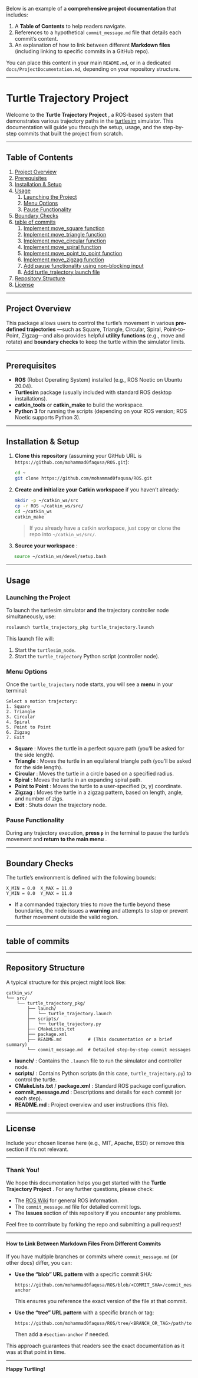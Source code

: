 Below is an example of a **comprehensive project documentation** that includes:

1. A **Table of Contents** to help readers navigate.
2. References to a hypothetical `commit_message.md` file that details each commit’s content.
3. An explanation of how to link between different **Markdown files** (including linking to specific commits in a GitHub repo).

You can place this content in your main `README.md`, or in a dedicated `docs/ProjectDocumentation.md`, depending on your repository structure.

---

# Turtle Trajectory Project

Welcome to the  **Turtle Trajectory Project** , a ROS-based system that demonstrates various trajectory paths in the [turtlesim](http://wiki.ros.org/turtlesim) simulator. This documentation will guide you through the setup, usage, and the step-by-step commits that built the project from scratch.

---

## Table of Contents

1. [Project Overview](#project-overview)
2. [Prerequisites](#prerequisites)
3. [Installation & Setup](#installation--setup)
4. [Usage](#usage)
   1. [Launching the Project](#launching-the-project)
   2. [Menu Options](#menu-options)
   3. [Pause Functionality](#pause-functionality)
5. [Boundary Checks](#boundary-checks)
6. [table of commits](#table-of-commits)
   1. [Implement move_square function](https://github.com/mohammad0faqusa/ROS/blob/main/commit_message.md#implement-move_square-function)
   2. [Implement move_triangle function](https://github.com/mohammad0faqusa/ROS/blob/main/commit_message.md#implement-move_triangle-function)
   3. [Implement move_circular function](https://github.com/mohammad0faqusa/ROS/blob/main/commit_message.md#implement-move_circular-function)
   4. [Implement move_spiral function](https://github.com/mohammad0faqusa/ROS/blob/main/commit_message.md#implement-move_spiral-function)
   5. [Implement move_point_to_point function](https://github.com/mohammad0faqusa/ROS/blob/main/commit_message.md#implement-move_point_to_point-function)
   6. [Implement move_zigzag function](https://github.com/mohammad0faqusa/ROS/blob/main/commit_message.md#implement-move_zigzag-function)
   7. [Add pause functionality using non-blocking input](https://github.com/mohammad0faqusa/ROS/blob/main/commit_message.md#add-pause-functionality-using-non-blocking-input)
   8. [Add turtle_trajectory.launch file](https://github.com/mohammad0faqusa/ROS/blob/main/commit_message.md#step-15-explanation-add-launch-file)
8. [Repository Structure](#repository-structure)
9. [License](#license)

---

## Project Overview

This package allows users to control the turtle’s movement in various  **pre-defined trajectories** —such as Square, Triangle, Circular, Spiral, Point-to-Point, Zigzag—and also provides helpful **utility functions** (e.g., move and rotate) and **boundary checks** to keep the turtle within the simulator limits.

---

## Prerequisites

* **ROS** (Robot Operating System) installed (e.g., ROS Noetic on Ubuntu 20.04).
* **Turtlesim** package (usually included with standard ROS desktop installations).
* **catkin_tools** or **catkin_make** to build the workspace.
* **Python 3** for running the scripts (depending on your ROS version; ROS Noetic supports Python 3).

---

## Installation & Setup

1. **Clone this repository** (assuming your GitHub URL is `https://github.com/mohammad0faqusa/ROS.git`):

   ```bash
   cd ~
   git clone https://github.com/mohammad0faqusa/ROS.git
   ```
2. **Create and initialize your Catkin workspace** if you haven’t already:

   ```bash
   mkdir -p ~/catkin_ws/src
   cp -r ROS ~/catkin_ws/src/
   cd ~/catkin_ws
   catkin_make
   ```

   > If you already have a catkin workspace, just copy or clone the repo into `~/catkin_ws/src/`.
   >
3. **Source your workspace** :

```bash
   source ~/catkin_ws/devel/setup.bash
```

---

## Usage

### Launching the Project

To launch the turtlesim simulator **and** the trajectory controller node simultaneously, use:

```bash
roslaunch turtle_trajectory_pkg turtle_trajectory.launch
```

This launch file will:

1. Start the `turtlesim_node`.
2. Start the `turtle_trajectory` Python script (controller node).

### Menu Options

Once the `turtle_trajectory` node starts, you will see a **menu** in your terminal:

```
Select a motion trajectory:
1. Square
2. Triangle
3. Circular
4. Spiral
5. Point to Point
6. Zigzag
7. Exit
```

* **Square** : Moves the turtle in a perfect square path (you’ll be asked for the side length).
* **Triangle** : Moves the turtle in an equilateral triangle path (you’ll be asked for the side length).
* **Circular** : Moves the turtle in a circle based on a specified radius.
* **Spiral** : Moves the turtle in an expanding spiral path.
* **Point to Point** : Moves the turtle to a user-specified (x, y) coordinate.
* **Zigzag** : Moves the turtle in a zigzag pattern, based on length, angle, and number of zigs.
* **Exit** : Shuts down the trajectory node.

### Pause Functionality

During any trajectory execution, **press `p`** in the terminal to pause the turtle’s movement and  **return to the main menu** .

---

## Boundary Checks

The turtle’s environment is defined with the following bounds:

```
X_MIN = 0.0  X_MAX = 11.0
Y_MIN = 0.0  Y_MAX = 11.0
```

* If a commanded trajectory tries to move the turtle beyond these boundaries, the node issues a **warning** and attempts to stop or prevent further movement outside the valid region.

---

## table of commits 


---

## Repository Structure

A typical structure for this project might look like:

```
catkin_ws/
└── src/
    └── turtle_trajectory_pkg/
        ├── launch/
        │   └── turtle_trajectory.launch
        ├── scripts/
        │   └── turtle_trajectory.py
        ├── CMakeLists.txt
        ├── package.xml
        ├── README.md          # (This documentation or a brief summary)
        └── commit_message.md  # Detailed step-by-step commit messages
```

* **launch/** : Contains the `.launch` file to run the simulator and controller node.
* **scripts/** : Contains Python scripts (in this case, `turtle_trajectory.py`) to control the turtle.
* **CMakeLists.txt** /  **package.xml** : Standard ROS package configuration.
* **commit_message.md** : Descriptions and details for each commit (or each step).
* **README.md** : Project overview and user instructions (this file).

---

## License

Include your chosen license here (e.g., MIT, Apache, BSD) or remove this section if it’s not relevant.

---

### Thank You!

We hope this documentation helps you get started with the  **Turtle Trajectory Project** . For any further questions, please check:

* The [ROS Wiki](http://wiki.ros.org/) for general ROS information.
* The `commit_message.md` file for detailed commit logs.
* The **Issues** section of this repository if you encounter any problems.

Feel free to contribute by forking the repo and submitting a pull request!

---

#### How to Link Between Markdown Files From Different Commits

If you have multiple branches or commits where `commit_message.md` (or other docs) differ, you can:

* **Use the “blob” URL pattern** with a specific commit SHA:

  ```
  https://github.com/mohammad0faqusa/ROS/blob/<COMMIT_SHA>/commit_message.md#section-anchor
  ```

  This ensures you reference the exact version of the file at that commit.
* **Use the “tree” URL pattern** with a specific branch or tag:

  ```
  https://github.com/mohammad0faqusa/ROS/tree/<BRANCH_OR_TAG>/path/to/commit_message.md
  ```

  Then add a `#section-anchor` if needed.

This approach guarantees that readers see the exact documentation as it was at that point in time.

---

**Happy Turtling!**
